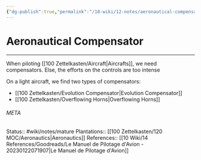```yaml
---
{"dg-publish":true,"permalink":"/10-wiki/12-notes/aeronautical-compensator-20230123023629/"}
---
```


# Aeronautical Compensator
---
When piloting [[100 Zettelkasten/Aircraft\|Aircrafts]], we need compensators. Else, the efforts on the controls are too intense

On a light aircraft, we find two types of compensators:
- [[100 Zettelkasten/Evolution Compensator\|Evolution Compensator]]
- [[100 Zettelkasten/Overflowing Horns\|Overflowing Horns]]



###### META
Status:: #wiki/notes/mature 
Plantations:: [[100 Zettelkasten/120 MOC/Aeronautics\|Aeronautics]]
References:: [[10 Wiki/14 References/Goodreads/Le Manuel de Pilotage d'Avion - 20230122071907\|Le Manuel de Pilotage d'Avion]]
